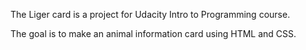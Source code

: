 The Liger card is a project for Udacity Intro to Programming course.

The goal is to make an animal information card using HTML and CSS.
